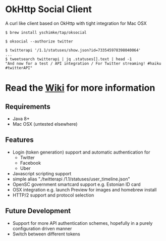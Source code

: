 # OkHttp Social Client

A curl like client based on OkHttp with tight integration for Mac OSX

```
$ brew install yschimke/tap/oksocial

$ oksocial --authorize twitter

$ twitterapi '/1.1/statuses/show.json?id=733545978398040064'
...
$ tweetsearch twitterapi | jq .statuses[].text | head -1
"And now for a test / API integration / For Twitter streaming! #haiku #twitterAPI"
``` 

# Read the [Wiki](https://github.com/yschimke/oksocial/wiki) for more information

## Requirements

- Java 8+
- Mac OSX (untested elsewhere)

## Features

- Login (token generation) support and automatic authentication for
    - Twitter
    - Facebook
    - Uber
- Javascript scripting support
- simple alias "./twitterapi /1.1/statuses/user_timeline.json"
- OpenSC government smartcard support e.g. Estonian ID card
- OSX integration e.g. launch Preview for images and homebrew install
- HTTP/2 support and protocol selection

## Future Development

- Support for more API authentication schemes, hopefully in a purely configuration driven manner
- Switch between different tokens
